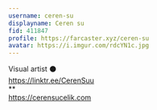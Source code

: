 ```yaml
---
username: ceren-su
displayname: Ceren su
fid: 411847
profile: https://farcaster.xyz/ceren-su
avatar: https://i.imgur.com/rdcYN1c.jpg
---
```

Visual artist ⚫️   
https://linktr.ee/CerenSuu   
**  
https://cerensucelik.com  
